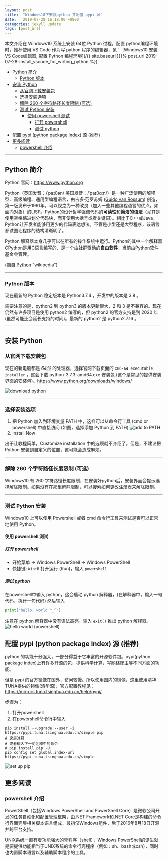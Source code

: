 ```yaml
---
layout: post
title:  "Windows10下安装python 并配置 pypi 源"
date:   2019-07-28 16:18:00 +0800
categories: jekyll update
tags: [post_url]
---
```

本文介绍在 Windows10 系统上安装 64位 Python 过程。配置 python编程环境时，推荐使用 VS Code 作为写 python 程序的编辑器，见：
[Windows10 安装VS Code编辑器, 配置 Python 编程环境](/{{ site.baseurl }}{% post_url 2019-07-28-install_vscode_for_writing_python %})

- [Python 简介](#python-简介)
  - [Python 版本](#python-版本)
- [安装 Python](#安装-python)
  - [从官网下载安装包](#从官网下载安装包)
  - [选择安装选项](#选择安装选项)
  - [解除 260 个字符路径长度限制 (可选)](#解除-260-个字符路径长度限制-可选)
  - [测试 Python 安装](#测试-python-安装)
    - [使用 powershell 测试](#使用-powershell-测试)
      - [打开 powershell](#打开-powershell)
      - [测试 python](#测试-python)
- [配置 pypi (python package index) 源 (推荐)](#配置-pypi-python-package-index-源-推荐)
- [更多阅读](#更多阅读)
  - [powershell 介绍](#powershell-介绍)

___
## Python 简介
Python 官网：<https://www.python.org>

Python（英国发音：/ˈpaɪθən/ 美国发音：/ˈpaɪθɑːn/）是一种广泛使用的解释型、高级编程、通用型编程语言，由吉多·范罗苏姆 ([Guido van Rossum](https://en.wikipedia.org/wiki/Guido_van_Rossum)) 创造，第一版发布于1991年。可以视之为一种改良（加入一些其他编程语言的优点，如面向对象）的LISP。Python的设计哲学强调代码的**可读性**和**简洁的语法**（尤其是使用空格缩进划分代码块，而非使用大括号或者关键词）。相比于C++或Java，Python让开发者能够用更少的代码表达想法。不管是小型还是大型程序，该语言都试图让程序的结构清晰明了。
 
Python 解释器本身几乎可以在所有的操作系统中运行。Python的其中一个解释器CPython是用C语言编写的、是一个由社群驱动的**自由软件**，当前由Python软件基金会管理。

(摘自 [Python](https://zh.wikipedia.org/wiki/Python) "wikipedia")

___
### Python 版本
现在最新的 Python 稳定版本是 Python3.7.4 ，开发中的版本是 3.8 。

需要注意的是，python2 到 python3 的版本更新很大，2 和 3 是不兼容的。现在仍然有许多项目是使用 python2 编写的，但 python2 的官方支持是到 2020 年 (虽然可能还会延长支持的时间)。最新的 python2 是 python2.7.16 。

___
## 安装 Python
### 从官网下载安装包
现在的新电脑都是 _64位_ 的处理器，选择官网下载页面的 `x86-64 executable installer` ，这会下载 python-3.7.3-amd64.exe 安装包 (这个是常见的提供安装界面的安装包)。<https://www.python.org/downloads/windows/>

![download python](/{{site.baseurl}}/assets/images/setup_python_windows_with_vscode/Python-Windows-Download.jpg)

___
### 选择安装选项

1. 把 Python 加入到环境变量 PATH 中，这样可以从命令行工具 (cmd or powershell) 中直接访问 (如图，选择添加 Python 到 PATH)
![add to PATH](/{{site.baseurl}}/assets/images/setup_python_windows_with_vscode/installpython-addpath.jpg)
2. Install Now

出于让教程简单，Customize installation 中的选项就不介绍了。但是，不建议把 Python 安装到自定义的位置，这可能会造成麻烦。

___
### 解除 260 个字符路径长度限制 (可选)
Windows10 有 260 字符路径长度限制，在安装好python后，安装界面会提示选择解除限制。如果没有在那里解除限制，可以搜索如何更改注册表来解除限制。

___
### 测试 Python 安装
Windows10 上可以使用 Powershell 或者 cmd 命令行工具来测试是否可以正常地使用 Python。
#### 使用 powershell 测试
##### 打开 powershell
+ 开始菜单 -> Windows PowerShell -> Windows PowerShell
+ 快捷键: `Win+R` 打开运行 (Run)，输入 `powershell`

##### 测试 python
在powershell中输入 python，这会启动 python 解释器，(在解释器中，输入一句代码，执行一句代码) 然后输入
``` python
print("hello, world ^_^")
```
注意在 python 解释器中没有语法高亮。输入 `exit()` 推出 python 解释器。
![hello world (powershell)](/{{site.baseurl}}/assets/images/setup_python_windows_with_vscode/testpython-powershell-hello.jpg)

## 配置 pypi (python package index) 源 (推荐)
python 的功能十分强大，一部分得益于它丰富的开源软件包。pypi(python package index)上有许多开源的包，提供科学计算，写网络爬虫等不同方面的功能。

但是 pypi 的官方镜像在国外，访问较慢。所以使用国内的镜像，这里使用清华TUNA提供的镜像(清华源)，官方配置教程见：<https://mirrors.tuna.tsinghua.edu.cn/help/pypi/>

步骤为：
1. 打开powershell
2. 在powershell命令行中输入

``` shell
pip install --upgrade --user -i https://pypi.tuna.tsinghua.edu.cn/simple pip
# 这是注释
# 或者输入下一句注释中的命令
# pip install pip -U
pip config set global.index-url https://pypi.tuna.tsinghua.edu.cn/simple
```

![set up pip](/{{site.baseurl}}//assets/images/setup_python_windows_with_vscode/setup-pip.jpg)

## 更多阅读
### powershell 介绍
PowerShell（包括Windows PowerShell and PowerShell Core）是微软公司开发的任务自动化和配置管理框架，由.NET Framework和.NET Core是构建的命令行界面壳层相关脚本语言组成，最初仅Windows组件，后于2016年8月18日开源并跨平台支持。

UNIX系统一直有着功能强大的壳程序（shell），Windows PowerShell的诞生就是要提供功能相当于UNIX系统的命令行壳程序（例如：sh、bash或csh），同时也内置脚本语言以及辅助脚本程序的工具。